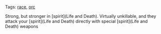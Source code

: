 Tags: [race](Races), [orc](Orcs)

Strong, but stronger in [spirit](Life and Death). Virtually unkillable, and they attack your [spirit](Life and Death) directly with special [spirit](Life and Death) weapons